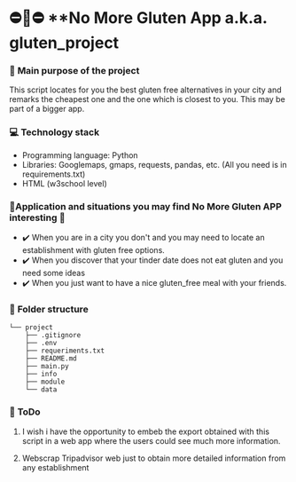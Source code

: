 # :no_entry::bread::no_entry: **No More Gluten App a.k.a. gluten_project



### :running: **Main purpose of the project**
This script locates for you the best gluten free alternatives in your city and remarks the cheapest one and the one which is closest to you. This may be part of a bigger app.

### :computer: **Technology stack**
- Programming language: Python
- Libraries: Googlemaps, gmaps, requests, pandas, etc. (All you need is in requirements.txt)
- HTML (w3school level)


### :thinking:**Application and situations you may find No More Gluten APP interesting** :thinking:


- :heavy_check_mark: When you are in a city you don't and you may need to locate an establishment with gluten free options.
- :heavy_check_mark: When you discover that your tinder date does not eat gluten and you need some ideas
- :heavy_check_mark: When you just want to have a nice gluten_free meal with your friends.


### :file_folder: **Folder structure**
```
└── project
    ├── .gitignore
    ├── .env
    ├── requeriments.txt
    ├── README.md
    ├── main.py
    ├── info
    ├── module 
    └── data
```




### :full_moon_with_face: **ToDo**
1. I wish i have the opportunity to embeb the export obtained with this script in a web app where the users could see much more information.

2. Webscrap Tripadvisor web just to obtain more detailed information from any establishment

